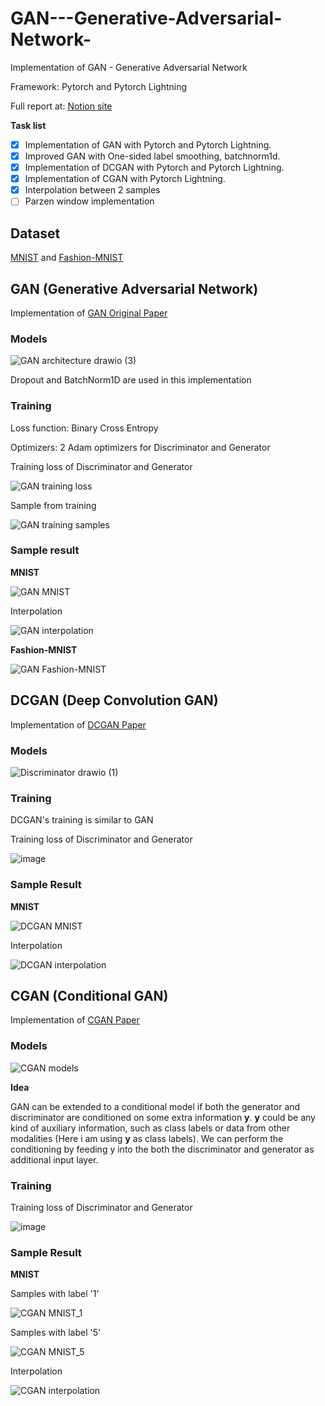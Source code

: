 # GAN---Generative-Adversarial-Network-
Implementation of GAN - Generative Adversarial Network

Framework: Pytorch and Pytorch Lightning

Full report at: [Notion site](https://chartreuse-aquarius-add.notion.site/GAN-Generative-Adversarial-Network-e0712560f1e74a43b00dec129d695653)

**Task list**

- [x] Implementation of GAN with Pytorch and Pytorch Lightning.
- [x] Improved GAN with One-sided label smoothing, batchnorm1d.
- [x] Implementation of DCGAN with Pytorch and Pytorch Lightning.
- [x] Implementation of CGAN with Pytorch Lightning.
- [x] Interpolation between 2 samples
- [ ] Parzen window implementation

## Dataset

[MNIST](http://yann.lecun.com/exdb/mnist/) and [Fashion-MNIST](https://github.com/zalandoresearch/fashion-mnist)

## GAN (Generative Adversarial Network)

Implementation of [GAN Original Paper](https://arxiv.org/abs/1406.2661)

### Models

![GAN architecture drawio (3)](https://user-images.githubusercontent.com/41891935/143758681-275e152c-623e-4b82-a939-0d41f057de19.png)

Dropout and BatchNorm1D are used in this implementation

### Training

Loss function: Binary Cross Entropy

Optimizers: 2 Adam optimizers for Discriminator and Generator

Training loss of Discriminator and Generator

![GAN training loss](https://user-images.githubusercontent.com/41891935/143762866-7b935364-9255-457d-9fc6-3ce0e59710a7.png)

Sample from training

![GAN training samples](https://user-images.githubusercontent.com/41891935/143762886-0fb037f8-1099-4b27-b441-aa4e1731cc08.png)

### Sample result

**MNIST**

![GAN MNIST](https://user-images.githubusercontent.com/41891935/143762945-4a5b76d0-e386-4d59-a756-c69175cdc52b.PNG)

Interpolation

![GAN interpolation](https://user-images.githubusercontent.com/41891935/143762960-82d4e5f3-ccbe-407f-882d-fe19a50ec674.PNG)

**Fashion-MNIST**

![GAN Fashion-MNIST](https://user-images.githubusercontent.com/41891935/143762967-736bfd3f-f112-4a83-88b3-da335f1c5aa0.PNG)

## DCGAN (Deep Convolution GAN)

Implementation of [DCGAN Paper](https://arxiv.org/abs/1511.06434)

### Models

![Discriminator drawio (1)](https://user-images.githubusercontent.com/41891935/143759200-6f4258ca-077c-4d5d-beb0-b5efbe5fdb7f.png)

### Training

DCGAN's training is similar to GAN

Training loss of Discriminator and Generator

![image](https://user-images.githubusercontent.com/41891935/143763045-6b223b0e-9cfe-4c12-97ae-644325b1b44f.png)

### Sample Result

**MNIST**

![DCGAN MNIST](https://user-images.githubusercontent.com/41891935/143763060-7d0bb4b2-5fd4-461e-80f0-79ee407778b9.png)

Interpolation

![DCGAN interpolation](https://user-images.githubusercontent.com/41891935/143763068-819d96b4-c861-499c-80d5-f8fbb22e5ef3.PNG)

## CGAN (Conditional GAN)

Implementation of [CGAN Paper](https://arxiv.org/abs/1411.1784)

### Models

![CGAN models](https://user-images.githubusercontent.com/41891935/143769442-5ff5ffc1-661b-42d1-afbc-f0e855a11c04.png)

**Idea**

GAN can be extended to a conditional model if both the generator and discriminator are conditioned on some extra information **y**. **y** could be any kind of auxiliary information, such as class labels or data from other modalities (Here i am using **y** as class labels). We can perform the conditioning by feeding y into the both the discriminator and generator as additional input layer.

### Training

Training loss of Discriminator and Generator

![image](https://user-images.githubusercontent.com/41891935/143763100-b4273ea8-cfc3-4eab-a45a-4fdafc3e989e.png)

### Sample Result

**MNIST**

Samples with label '1'

![CGAN MNIST_1](https://user-images.githubusercontent.com/41891935/143763111-bbc4d55b-b7f4-47c7-9ca8-76aa61a5be5b.png)

Samples with label '5'

![CGAN MNIST_5](https://user-images.githubusercontent.com/41891935/143763118-7014b030-bdf7-45ec-bd74-2f650ac5a526.png)

Interpolation

![CGAN interpolation](https://user-images.githubusercontent.com/41891935/143763121-db75a602-b9e1-42d7-a92b-992145a580eb.PNG)

